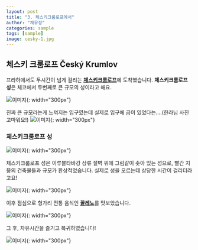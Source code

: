 ```yaml
---
layout: post
title: "3. 체스키크룸로프에서"
author: "채유정"
categories: sample
tags: [sample]
image: cesky-1.jpg
---
```


## 체스키 크룸로프 Český Krumlov

프라하에서도 두시간이 넘게 걸리는 [**체스키크룸로프**]()에 도착했습니다. **체스키크룸로프 성**은 체코에서 두번째로 큰 규모의 성이라고 해요.

![이미지](/assets/img/buda-2.jpg "체스키크룸로프"){: width="300px"}

진짜 큰 규모라는게 느껴지는 입구였는데 실제로 입구에 곰이 있었다는....(한라님 사진 고마워요!)
![이미지](/assets/img/buda-2.jpg "곰"){: width="300px"}

### 체스키크룸로프 성

![이미지](/assets/img/buda-2.jpg "성"){: width="300px"}

체스키크룸로프 성은 이루블타바강 상류 절벽 위에 그림같이 솟아 있는 성으로, 빨간 지붕의 건축물들과 규모가 환상적었습니다. 실제로 성을 오르는데 상당한 시간이 걸리더라고요!

![이미지](/assets/img/buda-2.jpg "성풍경"){: width="300px"}

이후 점심으로 헝가리 전통 음식인 [**꼴레뇨**](https://y2ll5wxxx.github.io/cz-qggole)를 맛보았습니다.

![이미지](/assets/img/buda-2.jpg "식사사진"){: width="300px"}

그 후, 자유시간을 즐기고 복귀하였습니다!

![이미지](/assets/img/buda-2.jpg "자유시간"){: width="300px"}
